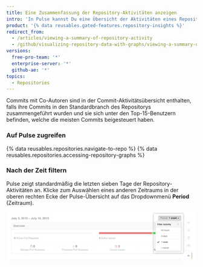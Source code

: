```yaml
---
title: Eine Zusammenfassung der Repository-Aktivitäten anzeigen
intro: 'In Pulse kannst Du eine Übersicht der Aktivitäten eines Repositorys anzeigen. Pulse umfasst eine Liste der offenen und gemergten Pull Requests, der offenen und geschlossenen Issues und ein Diagramm, in dem die Commit-Aktivität für die Top-15-Benutzer angezeigt wird, die sich im ausgewählten [Zeitraum](/articles/viewing-a-summary-of-repository-activity#filtering-by-time) am Standardbranch des Projekts beteiligt haben.'
product: '{% data reusables.gated-features.repository-insights %}'
redirect_from:
  - /articles/viewing-a-summary-of-repository-activity
  - /github/visualizing-repository-data-with-graphs/viewing-a-summary-of-repository-activity
versions:
  free-pro-team: '*'
  enterprise-server: '*'
  github-ae: '*'
topics:
  - Repositories
---
```


Commits mit Co-Autoren sind in der Commit-Aktivitätsübersicht enthalten, falls ihre Commits in den Standardbranch des Repositorys zusammengeführt wurden und sie sich unter den Top-15-Benutzern befinden, welche die meisten Commits beigesteuert haben.

### Auf Pulse zugreifen

{% data reusables.repositories.navigate-to-repo %}
{% data reusables.repositories.accessing-repository-graphs %}

### Nach der Zeit filtern

Pulse zeigt standardmäßig die letzten sieben Tage der Repository-Aktivitäten an. Klicke zum Auswählen eines anderen Zeitraums in der oberen rechten Ecke der Pulse-Übersicht auf das Dropdownmenü **Period** (Zeitraum).

![Pulse-Aktivität nach Zeit filtern](/assets/images/help/pulse/pulse_time_filter_dropdown.png)
